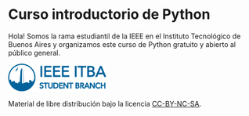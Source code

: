 # Curso introductorio de Python
Hola! Somos la rama estudiantil de la IEEE en el Instituto Tecnológico de Buenos Aires y organizamos este curso de Python gratuito y abierto al público general.

<img src="https://raw.githubusercontent.com/IEEESBITBA/Curso-Python/master/_assets/logo-oficial.png" width="200"/>

Material de libre distribución bajo la licencia <a href="https://creativecommons.org">CC-BY-NC-SA</a>.


